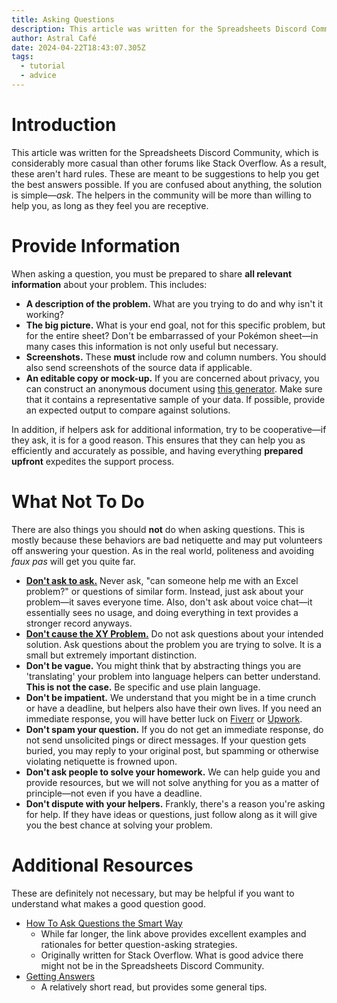 ```yaml
---
title: Asking Questions
description: This article was written for the Spreadsheets Discord Community
author: Astral Café
date: 2024-04-22T18:43:07.305Z
tags:
  - tutorial
  - advice
---
```

# Introduction
This article was written for the Spreadsheets Discord Community,  which is considerably more casual than other forums like Stack Overflow. As a result, these aren't hard rules. These are meant to be suggestions to help you get the best answers possible. If you are confused about anything, the solution is simple—*ask*. The helpers in the community will be more than willing to help you, as long as they feel you are receptive.
# Provide Information
When asking a question, you must be prepared to share **all relevant information** about your problem. This includes:

- **A description of the problem.** What are you trying to do and why isn't it working?
- **The big picture.** What is your end goal, not for this specific problem, but for the entire sheet? Don't be embarrassed of your Pokémon sheet—in many cases this information is not only useful but necessary.
- **Screenshots.** These **must** include row and column numbers. You should also send screenshots of the source data if applicable.
- **An editable copy or mock-up.** If you are concerned about privacy, you can construct an anonymous document using [this generator](https://docs.google.com/forms/d/e/1FAIpQLScf4e8rJpjbDx-SQOH2c2xIaUP-ewnNJoqv9uRAXIrenUvZ_Q/viewform). Make sure that it contains a representative sample of your data. If possible, provide an expected output to compare against solutions.

In addition, if helpers ask for additional information, try to be cooperative—if they ask, it is for a good reason. This ensures that they can help you as efficiently and accurately as possible, and having everything **prepared upfront** expedites the support process.
# What Not To Do
There are also things you should **not** do when asking questions. This is mostly because these behaviors are bad netiquette and may put volunteers off answering your question. As in the real world, politeness and avoiding *faux pas* will get you quite far.

- [**Don't ask to ask.**](https://dontasktoask.com/) Never ask, "can someone help me with an Excel problem?" or questions of similar form. Instead, just ask about your problem—it saves everyone time. Also, don't ask about voice chat—it essentially sees no usage, and doing everything in text provides a stronger record anyways.
- [**Don't cause the XY Problem.**](https://xyproblem.info/) Do not ask questions about your intended solution. Ask questions about the problem you are trying to solve. It is a small but extremely important distinction.
- **Don't be vague.** You might think that by abstracting things you are 'translating' your problem into language helpers can better understand. **This is not the case.** Be specific and use plain language.
- **Don't be impatient.** We understand that you might be in a time crunch or have a deadline, but helpers also have their own lives. If you need an immediate response, you will have better luck on [Fiverr](https://www.fiverr.com/) or [Upwork](https://www.upwork.com/).
- **Don't spam your question.** If you do not get an immediate response, do not send unsolicited pings or direct messages. If your question gets buried, you may reply to your original post, but spamming or otherwise violating netiquette is frowned upon.
- **Don't ask people to solve your homework.** We can help guide you and provide resources, but we will not solve anything for you as a matter of principle—not even if you have a deadline.
- **Don't dispute with your helpers.** Frankly, there's a reason you're asking for help. If they have ideas or questions, just follow along as it will give you the best chance at solving your problem.
# Additional Resources
These are definitely not necessary, but may be helpful if you want to understand what makes a good question good.

- [How To Ask Questions the Smart Way](http://www.catb.org/esr/faqs/smart-questions.html)
	- While far longer, the link above provides excellent examples and rationales for better question-asking strategies.
	- Originally written for Stack Overflow. What is good advice there might not be in the Spreadsheets Discord Community.
- [Getting Answers](https://www.mikeash.com/getting_answers.html)
	- A relatively short read, but provides some general tips.